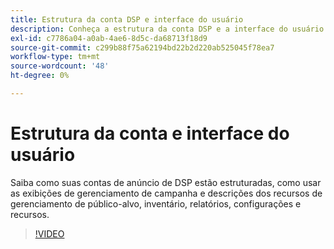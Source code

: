 ```yaml
---
title: Estrutura da conta DSP e interface do usuário
description: Conheça a estrutura da conta DSP e a interface do usuário.
exl-id: c7786a04-a0ab-4ae6-8d5c-da68713f18d9
source-git-commit: c299b88f75a62194bd22b2d220ab525045f78ea7
workflow-type: tm+mt
source-wordcount: '48'
ht-degree: 0%

---
```


# Estrutura da conta e interface do usuário

Saiba como suas contas de anúncio de DSP estão estruturadas, como usar as exibições de gerenciamento de campanha e descrições dos recursos de gerenciamento de público-alvo, inventário, relatórios, configurações e recursos.

>[!VIDEO](https://video.tv.adobe.com/v/339206)
